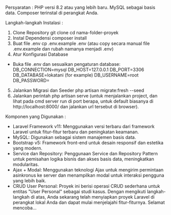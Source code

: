Persyaratan :
PHP versi 8.2 atau yang lebih baru.
MySQL sebagai basis data.
Composer terinstal di perangkat Anda.

Langkah-langkah Instalasi :
1. Clone Repository
git clone <url-repository>
cd nama-folder-proyek
2. Instal Dependensi
composer install
3. Buat file .env
cp .env.example .env (atau copy secara manual file .env.example dan rubah namanya menjadi .env)
4. Atur Konfigurasi Database
 - Buka file .env dan sesuaikan pengaturan database:
    DB_CONNECTION=mysql
    DB_HOST=127.0.0.1
    DB_PORT=3306
    DB_DATABASE=lokatani (for example)
    DB_USERNAME=root
    DB_PASSWORD=
5. Jalankan Migrasi dan Seeder
php artisan migrate:fresh --seed 
6. Jalankan perintah
php artisan serve (untuk menjalankan project, dan lihat pada cmd server run di port berapa, untuk default biasanya di http://localhost:8000/ dan jalankan url tersebut di browser).

Komponen yang Digunakan :
- Laravel Framework v11: Menggunakan versi terbaru dari framework Laravel untuk fitur-fitur terbaru dan peningkatan keamanan.
- MySQL: Digunakan sebagai sistem manajemen basis data.
- Bootstrap v5: Framework front-end untuk desain responsif dan estetika yang modern.
- Service dan Repository: Penggunaan Service dan Repository Pattern untuk pemisahan logika bisnis dan akses basis data, meningkatkan modularitas.
- Ajax + Modal: Menggunakan teknologi Ajax untuk mengirim permintaan asinkronus ke server dan menampilkan modal untuk interaksi pengguna yang lebih baik.
- CRUD User Personal: Proyek ini berisi operasi CRUD sederhana untuk entitas "User Personal" sebagai studi kasus.
Dengan mengikuti langkah-langkah di atas, Anda sekarang telah menyiapkan proyek Laravel di perangkat lokal Anda dan dapat mulai menjelajahi fitur-fiturnya. Selamat mencoba...